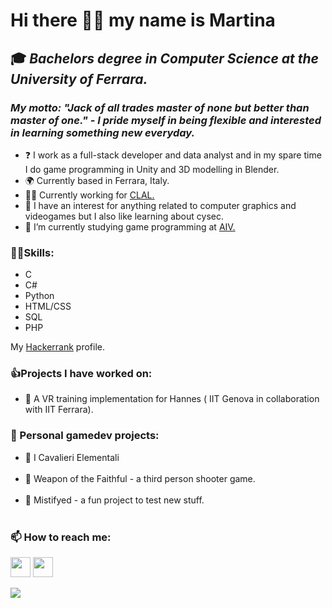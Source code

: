 Hi there 👋😃 my name is Martina
=================================
🎓 *Bachelors degree in Computer Science at the University of Ferrara.*
------------------------------------------------------------------------------
### *My motto: "Jack of all trades master of none but better than master of one." - I pride myself in being flexible and interested in learning something new everyday.*

* ❓ I work as a full-stack developer and data analyst and in my spare time I do game programming in Unity and 3D modelling in Blender. <br>
* 🌍 Currently based in Ferrara, Italy.
* 👷‍♀️ Currently working for <a href="https://www.clal.it/" target="_blank" rel="noreferrer">CLAL.</a> <br>
* 🔎 I have an interest for anything related to computer graphics and videogames but I also like learning about cysec. <br>
* 🌱 I’m currently studying game programming at <a href="https://www.aiv01.it/" target="_blank" rel="noreferrer">AIV.</a> <br>
  
### 🤹‍♀️Skills:
* C
* C#
* Python
* HTML/CSS
* SQL
* PHP

My <a href="https://www.hackerrank.com/profile/martinatenani" target="_blank" rel="noreferrer">Hackerrank</a> profile.

### 👍Projects I have worked on:
* 🦾 A VR training implementation for Hannes ( IIT Genova in collaboration with IIT Ferrara). <br>
 
### 🔭 Personal gamedev projects: 
* 🏇 I Cavalieri Elementali <br><br>
* 🌙 Weapon of the Faithful - a third person shooter game. <br><br>
* 🦊 Mistifyed - a fun project to test new stuff.<br><br>
  
### 📫 How to reach me:

  <p align="left"> 
   <a href="https://www.github.com/martinatenani" target="_blank" rel="noreferrer"><img src="https://raw.githubusercontent.com/danielcranney/readme-generator/main/public/icons/socials/github.svg" width="32" height="32" /></a>
   <a href="https://www.linkedin.com/in/martina-tenani-70aa30223" target="_blank" rel="noreferrer"><img src="https://raw.githubusercontent.com/danielcranney/readme-generator/main/public/icons/socials/linkedin.svg" width="32" height="32" /></a>
  </p>

![](https://komarev.com/ghpvc/?username=martinatenani)
  
